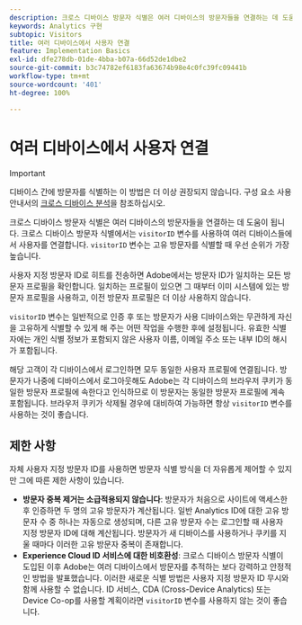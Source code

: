 ```yaml
---
description: 크로스 디바이스 방문자 식별은 여러 디바이스의 방문자들을 연결하는 데 도움이 됩니다. 크로스 디바이스 방문자 식별에서는 방문자 ID 변수 s.visitorID를 사용하여 여러 디바이스의 사용자를 연결합니다.
keywords: Analytics 구현
subtopic: Visitors
title: 여러 디바이스에서 사용자 연결
feature: Implementation Basics
exl-id: dfe278db-01de-4bba-b07a-66d52de1dbe2
source-git-commit: b3c74782ef6183fa63674b98e4c0fc39fc09441b
workflow-type: tm+mt
source-wordcount: '401'
ht-degree: 100%

---
```


# 여러 디바이스에서 사용자 연결

>[!IMPORTANT]
>
>디바이스 간에 방문자를 식별하는 이 방법은 더 이상 권장되지 않습니다. 구성 요소 사용 안내서의 [크로스 디바이스 분석](/help/components/cda/overview.md)을 참조하십시오.

크로스 디바이스 방문자 식별은 여러 디바이스의 방문자들을 연결하는 데 도움이 됩니다. 크로스 디바이스 방문자 식별에서는 `visitorID` 변수를 사용하여 여러 디바이스들에서 사용자를 연결합니다. `visitorID` 변수는 고유 방문자를 식별할 때 우선 순위가 가장 높습니다.

사용자 지정 방문자 ID로 히트를 전송하면 Adobe에서는 방문자 ID가 일치하는 모든 방문자 프로필을 확인합니다. 일치하는 프로필이 있으면 그 때부터 이미 시스템에 있는 방문자 프로필을 사용하고, 이전 방문자 프로필은 더 이상 사용하지 않습니다.

`visitorID` 변수는 일반적으로 인증 후 또는 방문자가 사용 디바이스와는 무관하게 자신을 고유하게 식별할 수 있게 해 주는 어떤 작업을 수행한 후에 설정됩니다. 유효한 식별자에는 개인 식별 정보가 포함되지 않은 사용자 이름, 이메일 주소 또는 내부 ID의 해시가 포함됩니다.

해당 고객이 각 디바이스에서 로그인하면 모두 동일한 사용자 프로필에 연결됩니다. 방문자가 나중에 디바이스에서 로그아웃해도 Adobe는 각 디바이스의 브라우저 쿠키가 동일한 방문자 프로필에 속한다고 인식하므로 이 방문자는 동일한 방문자 프로필에 계속 포함됩니다. 브라우저 쿠키가 삭제될 경우에 대비하여 가능하면 항상 `visitorID` 변수를 사용하는 것이 좋습니다.

## 제한 사항

자체 사용자 지정 방문자 ID를 사용하면 방문자 식별 방식을 더 자유롭게 제어할 수 있지만 그에 따른 제한 사항이 있습니다.

* **방문자 중복 제거는 소급적용되지 않습니다**: 방문자가 처음으로 사이트에 액세스한 후 인증하면 두 명의 고유 방문자가 계산됩니다. 일반 Analytics ID에 대한 고유 방문자 수 중 하나는 자동으로 생성되며, 다른 고유 방문자 수는 로그인할 때 사용자 지정 방문자 ID에 대해 계산됩니다. 방문자가 새 디바이스를 사용하거나 쿠키를 지울 때마다 이러한 고유 방문자 중복이 존재합니다.
* **Experience Cloud ID 서비스에 대한 비호환성**: 크로스 디바이스 방문자 식별이 도입된 이후 Adobe는 여러 디바이스에서 방문자를 추적하는 보다 강력하고 안정적인 방법을 발표했습니다. 이러한 새로운 식별 방법은 사용자 지정 방문자 ID 무시와 함께 사용할 수 없습니다. ID 서비스, CDA (Cross-Device Analytics) 또는 Device Co-op를 사용할 계획이라면 `visitorID` 변수를 사용하지 않는 것이 좋습니다.
